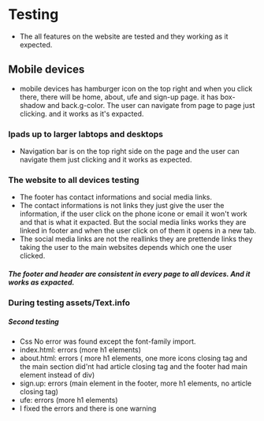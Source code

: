 # Testing

- The all features on the website are tested and they working as it expected. 

## Mobile devices 

- mobile devices has hamburger icon on the top right and when you click there, there will be home, about, ufe and 
sign-up page. it has box-shadow and back.g-color. The user can navigate from page to page just clicking. and it 
works as it's expacted.

### Ipads up to larger labtops and desktops

- Navigation bar is on the top right side on the page and the user can navigate them just clicking and it works as expected.

### The website to all devices testing

- The footer has contact informations and social media links. 
- The contact informations is not links they just give the user the information, if the user click on the phone icone or email it won't work and that is what it expacted.
But the social media links works they are linked in footer and when the user click on of them it opens in a new tab. 
- The social media links are not the reallinks they are prettende links they taking the user to the main websites 
depends which one the user clicked.

##### The footer and header are consistent in every page to all devices. And it works as expacted. 

### During testing assets/Text.info

##### Second testing 
- Css No error was found except the font-family import.
- index.html: errors (more h1 elements)
- about.html: errors ( more h1 elements, one more icons closing tag and the main section did'nt had article closing tag and the footer had main element instead of div)
- sign.up: errors (main element in the footer, more h1 elements, no article closing tag)
- ufe: errors (more h1 elements)
- I fixed the errors and there is one warning


